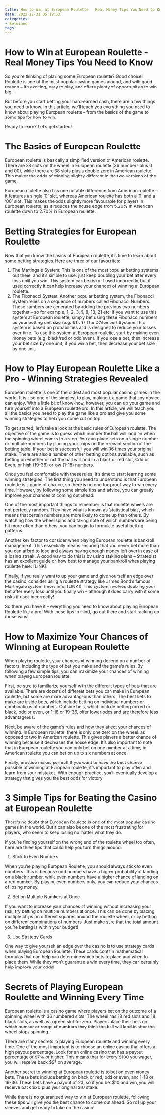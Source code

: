 ```yaml
---
title: How to Win at European Roulette   Real Money Tips You Need to Know 
date: 2022-12-31 05:19:53
categories:
- Betwinner
tags:
---
```



#  How to Win at European Roulette - Real Money Tips You Need to Know 

So you’re thinking of playing some European roulette? Good choice! Roulette is one of the most popular casino games around, and with good reason – it’s exciting, easy to play, and offers plenty of opportunities to win big.

But before you start betting your hard-earned cash, there are a few things you need to know. In this article, we’ll teach you everything you need to know about playing European roulette – from the basics of the game to some tips for how to win.

Ready to learn? Let’s get started!

# The Basics of European Roulette

European roulette is basically a simplified version of American roulette. There are 38 slots on the wheel in European roulette (36 numbers plus 0 and 00), while there are 38 slots plus a double zero in American roulette. This makes the odds of winning slightly different in the two versions of the game.

European roulette also has one notable difference from American roulette – it features a single ‘0’ slot, whereas American roulette has both a ‘0’ and a ‘00’ slot. This makes the odds slightly more favourable for players in European roulette, as it reduces the house edge from 5.26% in American roulette down to 2.70% in European roulette.

# Betting Strategies for European Roulette

Now that you know the basics of European roulette, it’s time to learn about some betting strategies. Here are three of our favourites:

1) The Martingale System: This is one of the most popular betting systems out there, and it’s simple to use: just keep doubling your bet after every loss until you win. This system can be risky if used incorrectly, but if used correctly it can help increase your chances of winning at European roulette.
  2) The Fibonacci System: Another popular betting system, the Fibonacci System relies on a sequence of numbers called Fibonacci Numbers. These numbers are generated by adding the previous two numbers together – so for example, 1, 2, 3, 5, 8, 13, 21 etc. If you want to use this system at European roulette, simply bet using these Fibonacci numbers as your betting unit size (e.g. €1).   3) The D’Alembert System: This system is based on probabilities and is designed to reduce your losses over time. To use this system at European roulette, start by making even money bets (e.g. black/red or odd/even). If you lose a bet, then increase your bet size by one unit; if you win a bet, then decrease your bet size by one unit.

#  How to Play European Roulette Like a Pro - Winning Strategies Revealed 

European roulette is one of the oldest and most popular casino games in the world. It is also one of the simplest to play, making it a game that any novice can enjoy. With a little bit of know-how, however, you can up your game and turn yourself into a European roulette pro. In this article, we will teach you all the basics you need to play the game like a pro and give you some winning strategies to help you come out on top. 

To get started, let’s take a look at the basic rules of European roulette. The objective of the game is to guess which number the ball will land on when the spinning wheel comes to a stop. You can place bets on a single number or multiple numbers by placing your chips on the relevant section of the betting table. If your bet is successful, you will win 36 times your original stake. There are also a number of other betting options available, such as betting on whether or not the ball will land in a black or red slot, Odd or Even, or high (19-36) or low (1-18) numbers. 

Once you feel comfortable with these rules, it’s time to start learning some winning strategies. The first thing you need to understand is that European roulette is a game of chance, so there is no one foolproof way to win every time. However, by following some simple tips and advice, you can greatly improve your chances of coming out ahead. 

One of the most important things to remember is that roulette wheels are not perfectly random. They have what is known as ‘statistical bias’, which means that certain numbers are more likely to come up than others. By watching how the wheel spins and taking note of which numbers are being hit more often than others, you can begin to formulate useful betting patterns. 

Another key factor to consider when playing European roulette is bankroll management. This essentially means ensuring that you never bet more than you can afford to lose and always having enough money left over in case of a losing streak. A good way to do this is by using staking plans – Strategist has an excellent guide on how best to manage your bankroll when playing roulette here: [LINK]. 

Finally, if you really want to up your game and give yourself an edge over the casino, consider using a roulette strategy like James Bond’s famous Martingale system (more info: [LINK]). This system involves doubling your bet after every loss until you finally win – although it does carry with it some risks if used incorrectly! 

So there you have it – everything you need to know about playing European Roulette like a pro! With these tips in mind, go out there and start racking up those wins!

#  How to Maximize Your Chances of Winning at European Roulette 

When playing roulette, your chances of winning depend on a number of factors, including the type of bet you make and the game’s rules. By following a few simple tips, you can maximize your chances of winning when playing European roulette.

First, be sure to familiarize yourself with the different types of bets that are available. There are dozens of different bets you can make in European roulette, but some are more advantageous than others. The best bets to make are inside bets, which include betting on individual numbers or combinations of numbers. Outside bets, which include betting on red or black, odd or even, or 1-18 or 19-36, offer lower odds and are therefore less advantageous.

Next, be aware of the game’s rules and how they affect your chances of winning. In European roulette, there is only one zero on the wheel, as opposed to two in American roulette. This gives players a better chance of winning because it decreases the house edge. It’s also important to note that in European roulette you can only bet on one number at a time; in American roulette you can bet on up to six numbers at once.

Finally, practice makes perfect! If you want to have the best chance possible of winning at European roulette, it’s important to play often and learn from your mistakes. With enough practice, you’ll eventually develop a strategy that gives you the best odds for victory

#  3 Simple Tips for Beating the Casino at European Roulette 

There’s no doubt that European Roulette is one of the most popular casino games in the world. But it can also be one of the most frustrating for players, who seem to keep losing no matter what they do. 

If you’re finding yourself on the wrong end of the roulette wheel too often, here are three tips that could help you turn things around: 

1. Stick to Even Numbers

When you’re playing European Roulette, you should always stick to even numbers. This is because odd numbers have a higher probability of landing on a black number, while even numbers have a higher chance of landing on a red number. By playing even numbers only, you can reduce your chances of losing money. 

2. Bet on Multiple Numbers at Once

If you want to increase your chances of winning without increasing your risk, try betting on multiple numbers at once. This can be done by placing multiple chips on different squares around the roulette wheel, or by betting on different combinations of numbers. Just make sure that the total amount you’re betting is within your budget! 

3. Use Strategy Cards


One way to give yourself an edge over the casino is to use strategy cards when playing European Roulette. These cards contain mathematical formulas that can help you determine which bets to place and when to place them. While they won’t guarantee a win every time, they can certainly help improve your odds!

#  Secrets of Playing European Roulette and Winning Every Time

European roulette is a casino game where players bet on the outcome of a spinning wheel with 36 numbered slots. The wheel has 18 red slots and 18 black slots, as well as a green slot for zero. Players place their bets on which number or range of numbers they think the ball will land in after the wheel stops spinning.

There are many secrets to playing European roulette and winning every time. One of the most important is to choose an online casino that offers a high payout percentage. Look for an online casino that has a payout percentage of 97% or higher. This means that for every $100 you wager, you will receive back $97 on average.

Another secret to winning at European roulette is to bet on even money bets. These bets include betting on black or red, odd or even, and 1-18 or 19-36. These bets have a payout of 2:1, so if you bet $10 and win, you will receive back $20 plus your original $10 stake.

While there is no guaranteed way to win at European roulette, following these tips will give you the best chance to come out ahead. So roll up your sleeves and get ready to take on the casino!